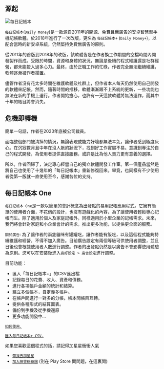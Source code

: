 
## 源起
![每日記帳本](asset:///img/dmx480.png?height=200) 

`每日記帳本`(`Daily Money`)是一款源自2011年的開源、免費且無廣告的安卓智慧型手機記帳軟體。於2018年進行了一次改版，更名為 `每日記帳本+` (`Daily Money+`)，以配合當時的新安卓系統，仍然堅持免費無廣告的原則。

從2011年的首版到2018年的改版，該軟體皆是在作者換工作期間的空檔時間內開發製作而成。受限於時間，資源和身體的狀況，無論是後續的程式維護還是社群經營，都未能投入過多心力。最終，由於正職工作的忙碌，作者完全無法繼續維護，軟體逐漸被作者擱置。

儘管作者沒有花太多時間在維護軟體及社群上，但作者本人每天仍然使用自己開發的軟體來記帳。然而，隨著時間的推移，軟體漸漸跟不上系統的更新，一些功能也無法在新的手機上運行。作者開始擔心，也許有一天這款軟體將無法運作，而其中十年的帳目將會消失。

## 危機即轉機

簡單一句話，作者在2023年底被公司裁員。

面臨整個部門被清掉的情況，無論表現或能力好壞都無法幸免，讓作者感到極度灰心。在沉寂數月且中年在沒人脈的狀況下，找到好工作實屬不易。意識到專注於自己的程式開發，為使用者提供直接服務，或許是比為他人賣力更有意義的選擇。

所以，作者回歸了，決定專心經營自己的獨立軟體開發工作室。第一個產品當然是將自己也使用了十幾年的「每日記帳本」重新修復回來。畢竟，也同樣有不少使用者從第一版就一直使用至今，感謝各位的支持。

## 每日記帳本 One

`每日記帳本 One`是一款以簡單的會計概念為出發點的易用記帳應用程式。它擁有簡單的使用者介面，不花俏的設計，也沒有遊戲化的內容，為了讓使用者輕鬆專心記帳而生。除了適用於個人及家庭記帳外，同樣適用於小型企業的記帳需求。未來，我們將會針對家庭和小企業會計的需求，推出更多功能，以提供更全面的服務。

`關於廣告`: 為了讓作者的兩隻貓咪有罐罐吃，讓作者能有飯吃，以及這個程式能夠持續維護和經營，不得不加入廣告。目前廣告設定有兩個等級可供使用者調整，並且日後也會根據使用者人數進行調整。作者的出發點仍然是以廣告不會影響使用體驗為原則。您可以在安裝後進入`喜好設定 > 廣告設定`進行調整。

目前功能：
- 匯入「每日記帳本+」的CSV匯出檔
- 記錄每日的花費、收入、資產和債務。
- 進行各項帳戶金額的統計和結算。
- 建立多個帳本，自定義多帳戶。
- 在帳戶間進行一對多的分帳，帳本間帳目互轉。
- 提供各種形式的結算圖表。
- 備份到手機及從手機還原
- 更多功能開發中...

[`如何使用.`](https://youtu.be/L5qgjHmOJx0)

[`匯入每日記帳本+ CSV.`](https://youtu.be/IkZsiJ5TAyw)

如果您喜歡這個程式的話，請記得加星星衝衝人氣
- [`帶我去加星星`](https://play.google.com/store/apps/details?id=com.colaorange.dailymoneyone)
- [`加入臉書粉絲團`](https://www.facebook.com/colaorange.daily.money/) (別在 Play Store 問問題，在這裏問)